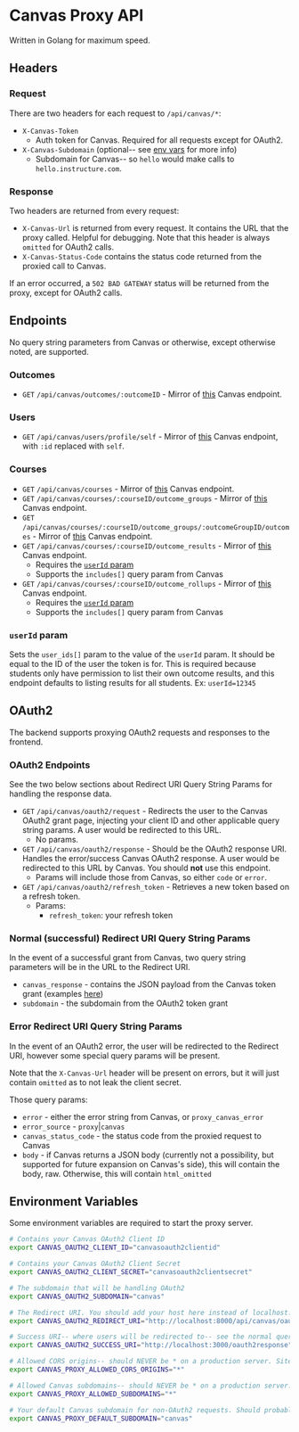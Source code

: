 # Canvas Proxy API

Written in Golang for maximum speed.

## Headers

### Request

There are two headers for each request to `/api/canvas/*`:

- `X-Canvas-Token`
    - Auth token for Canvas. Required for all requests except for OAuth2.
- `X-Canvas-Subdomain` (optional-- see [env vars](#environment-variables) for more info)
    - Subdomain for Canvas-- so `hello` would make calls to `hello.instructure.com`.

### Response

Two headers are returned from every request:

- `X-Canvas-Url` is returned from every request. It contains the URL that the proxy called. Helpful for debugging. Note that this header is always `omitted` for OAuth2 calls.
- `X-Canvas-Status-Code` contains the status code returned from the proxied call to Canvas.

If an error occurred, a `502 BAD GATEWAY` status will be returned from the proxy, except for OAuth2 calls.

## Endpoints

No query string parameters from Canvas or otherwise, except otherwise noted, are supported.

### Outcomes

- `GET` `/api/canvas/outcomes/:outcomeID` - Mirror of [this](https://canvas.instructure.com/doc/api/outcomes.html#method.outcomes_api.show) Canvas endpoint.

### Users

- `GET` `/api/canvas/users/profile/self` - Mirror of [this](https://canvas.instructure.com/doc/api/users.html#method.users.api_show) Canvas endpoint, with `:id` replaced with `self`.

### Courses

- `GET` `/api/canvas/courses` - Mirror of [this](https://canvas.instructure.com/doc/api/courses.html#method.courses.index) Canvas endpoint.
- `GET` `/api/canvas/courses/:courseID/outcome_groups` - Mirror of [this](https://canvas.instructure.com/doc/api/outcome_groups.html#method.outcome_groups_api.index) Canvas endpoint.
- `GET` `/api/canvas/courses/:courseID/outcome_groups/:outcomeGroupID/outcomes` - Mirror of [this](https://canvas.instructure.com/doc/api/outcome_groups.html#method.outcome_groups_api.outcomes) Canvas endpoint.
- `GET` `/api/canvas/courses/:courseID/outcome_results` - Mirror of [this](https://canvas.instructure.com/doc/api/outcome_results.html#method.outcome_results.index) Canvas endpoint.
  - Requires the [`userId` param](#userId-param)
  - Supports the `includes[]` query param from Canvas
- `GET` `/api/canvas/courses/:courseID/outcome_rollups` - Mirror of [this](https://canvas.instructure.com/doc/api/outcome_results.html#method.outcome_results.rollups) Canvas endpoint.
  - Requires the [`userId` param](#userId-param)
  - Supports the `includes[]` query param from Canvas

### `userId` param

Sets the `user_ids[]` param to the value of the `userId` param. It should be equal to the ID of the user the token is for. This is required because students only have permission to list their own outcome results, and this endpoint defaults to listing results for all students. Ex: `userId=12345`

## OAuth2

The backend supports proxying OAuth2 requests and responses to the frontend.

### OAuth2 Endpoints

See the two below sections about Redirect URI Query String Params for handling the response data.

- `GET` `/api/canvas/oauth2/request` - Redirects the user to the Canvas OAuth2 grant page, injecting your client ID and other applicable query string params. A user would be redirected to this URL.
  - No params.
- `GET` `/api/canvas/oauth2/response` - Should be the OAuth2 response URI. Handles the error/success Canvas OAuth2 response. A user would be redirected to this URL by Canvas. You should **not** use this endpoint.
  - Params will include those from Canvas, so either `code` or `error`.
- `GET` `/api/canvas/oauth2/refresh_token` - Retrieves a new token based on a refresh token.
  - Params:
    - `refresh_token`: your refresh token


### Normal (successful) Redirect URI Query String Params

In the event of a successful grant from Canvas, two query string parameters will be in the URL to the Redirect URI.

- `canvas_response` - contains the JSON payload from the Canvas token grant (examples [here](https://canvas.instructure.com/doc/api/file.oauth_endpoints.html))
- `subdomain` - the subdomain from the OAuth2 token grant

### Error Redirect URI Query String Params

In the event of an OAuth2 error, the user will be redirected to the Redirect URI, however some special query params will be present.

Note that the `X-Canvas-Url` header will be present on errors, but it will just contain `omitted` as to not leak the client secret.

Those query params:

- `error` - either the error string from Canvas, or `proxy_canvas_error`
- `error_source` - `proxy`|`canvas`
- `canvas_status_code` - the status code from the proxied request to Canvas
- `body` - if Canvas returns a JSON body (currently not a possibility, but supported for future expansion on Canvas's side), this will contain the body, raw. Otherwise, this will contain `html_omitted`


## Environment Variables

Some environment variables are required to start the proxy server.

```sh
# Contains your Canvas OAuth2 Client ID
export CANVAS_OAUTH2_CLIENT_ID="canvasoauth2clientid"

# Contains your Canvas OAuth2 Client Secret
export CANVAS_OAUTH2_CLIENT_SECRET="canvasoauth2clientsecret"

# The subdomain that will be handling OAuth2
export CANVAS_OAUTH2_SUBDOMAIN="canvas"

# The Redirect URI. You should add your host here instead of localhost:8000, and replace http with https
export CANVAS_OAUTH2_REDIRECT_URI="http://localhost:8000/api/canvas/oauth2/response"

# Success URI-- where users will be redirected to-- see the normal query string section in the OAuth2 section.
export CANVAS_OAUTH2_SUCCESS_URI="http://localhost:3000/oauth2response"\

# Allowed CORS origins-- should NEVER be * on a production server. Sites that are allowed to make proxied requests. Can be * to allow requests from everywhere, or be like "google.com, example.com" to allow requests from google.com and example.com.
export CANVAS_PROXY_ALLOWED_CORS_ORIGINS="*"

# Allowed Canvas subdomains-- should NEVER be * on a production server. Also probably should match your OAuth2 Subdomain. Comma separated. Ex: "canvas,myschool" to allow canvas.instructure.com and myschool.instructure.com. Also can be * to allow all, but that will throw a warning.
export CANVAS_PROXY_ALLOWED_SUBDOMAINS="*"

# Your default Canvas subdomain for non-OAuth2 requests. Should probably match your OAuth2 subdomain and MUST be in your allowed subdomains list.
export CANVAS_PROXY_DEFAULT_SUBDOMAIN="canvas"
```
